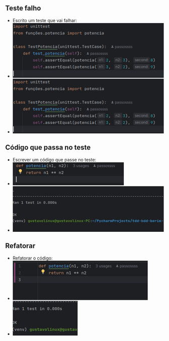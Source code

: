 ## Teste falho
* Escrito um teste que vai falhar:
* ![img.png](img.png)
* ![img_1.png](img.png)

## Código que passa no teste
* Escrever um código que passe no teste:
* ![img_2.png](img_2.png)
* ![img_3.png](img_3.png)


## Refatorar
* Refatorar o código:
* ![img_4.png](img_4.png)
* ![img_5.png](img_5.png)